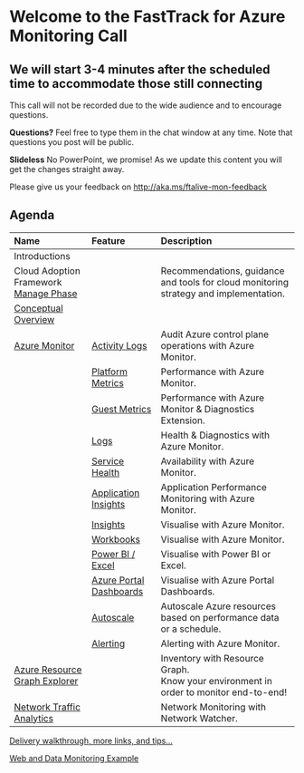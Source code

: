 # Welcome to the FastTrack for Azure Monitoring Call
## We will start 3-4 minutes after the scheduled time to accommodate those still connecting

This call will not be recorded due to the wide audience and to encourage questions.

**Questions?** Feel free to type them in the chat window at any time. Note that questions you post will be public.

**Slideless** No PowerPoint, we promise! As we update this content you will get the changes straight away.

Please give us your feedback on http://aka.ms/ftalive-mon-feedback

## Agenda

| Name    | Feature																										| Description  
|:-----																										| :----------    | :--------
| Introductions 																									| 		
| Cloud Adoption Framework </br> [Manage Phase](https://docs.microsoft.com/en-us/azure/cloud-adoption-framework/manage/)  		|											| Recommendations, guidance and tools for cloud monitoring strategy and implementation.
| [Conceptual Overview](CONCEPTUAL.md)      |      |    |
| [Azure Monitor](https://docs.microsoft.com/en-us/azure/azure-monitor/)    | [Activity Logs](https://docs.microsoft.com/en-us/azure/azure-monitor/platform/activity-log)															| Audit Azure control plane operations with Azure Monitor.
|    | [Platform Metrics](https://docs.microsoft.com/en-us/azure/azure-monitor/platform/data-platform-metrics)													| Performance with Azure Monitor.
|    | [Guest Metrics](https://docs.microsoft.com/en-us/azure/azure-monitor/platform/diagnostics-extension-overview)													| Performance with Azure Monitor & Diagnostics Extension.
|    | [Logs](https://docs.microsoft.com/en-us/azure/azure-monitor/platform/data-platform-logs)															| Health & Diagnostics with Azure Monitor.
|    | [Service Health](https://docs.microsoft.com/en-us/azure/service-health/)																	| Availability with Azure Monitor.
|    | [Application Insights](https://docs.microsoft.com/en-us/azure/azure-monitor/app/app-insights-overview)													| Application Performance Monitoring with Azure Monitor.
|    | [Insights](https://docs.microsoft.com/en-us/azure/azure-monitor/insights/insights-overview)															| Visualise with Azure Monitor.
|    | [Workbooks](https://docs.microsoft.com/en-us/azure/azure-monitor/platform/workbooks-overview)															| Visualise with Azure Monitor.
|    | [Power BI / Excel](https://docs.microsoft.com/en-us/azure/azure-monitor/platform/powerbi)															| Visualise with Power BI or Excel.
|    | [Azure Portal Dashboards](https://docs.microsoft.com/en-us/azure/azure-portal/azure-portal-dashboards#:~:text=%20Create%20and%20share%20dashboards%20in%20the%20Azure,want%20to%20copy.%20In%20the%20page...%20More%20)	| Visualise with Azure Portal Dashboards.
|    | [Autoscale](https://docs.microsoft.com/en-us/azure/azure-monitor/platform/autoscale-overview)												| Autoscale Azure resources based on performance data or a schedule.
|    | [Alerting](https://docs.microsoft.com/en-us/azure/azure-monitor/platform/alerts-overview)															| Alerting with Azure Monitor.
|  [Azure Resource Graph Explorer](https://docs.microsoft.com/en-us/azure/governance/resource-graph/)  | 														| Inventory with Resource Graph. </br> Know your environment in order to monitor end-to-end!
|  [Network Traffic Analytics](https://docs.microsoft.com/en-us/azure/network-watcher/traffic-analytics)	  | 													| Network Monitoring with Network Watcher.

[Delivery walkthrough, more links, and tips...](WALKTHROUGH.md)

[Web and Data Monitoring Example](SAMPLE.md)
